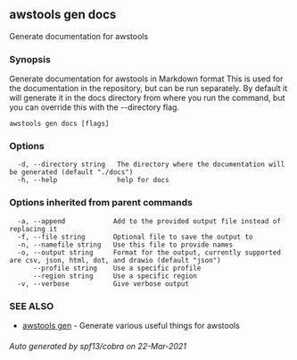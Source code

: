 ## awstools gen docs

Generate documentation for awstools

### Synopsis

Generate documentation for awstools in Markdown format
This is used for the documentation in the repository, but can be run separately. By default it will generate it in the docs directory from where you run the command, but you can override this with the --directory flag.

```
awstools gen docs [flags]
```

### Options

```
  -d, --directory string   The directory where the documentation will be generated (default "./docs")
  -h, --help               help for docs
```

### Options inherited from parent commands

```
  -a, --append            Add to the provided output file instead of replacing it
  -f, --file string       Optional file to save the output to
  -n, --namefile string   Use this file to provide names
  -o, --output string     Format for the output, currently supported are csv, json, html, dot, and drawio (default "json")
      --profile string    Use a specific profile
      --region string     Use a specific region
  -v, --verbose           Give verbose output
```

### SEE ALSO

* [awstools gen](awstools_gen.md)	 - Generate various useful things for awstools

###### Auto generated by spf13/cobra on 22-Mar-2021
